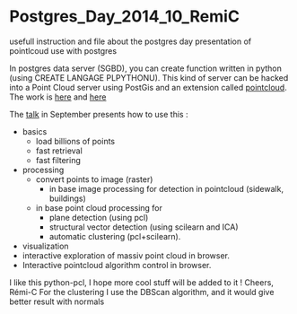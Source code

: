 Postgres_Day_2014_10_RemiC
==========================

usefull instruction and file about the postgres day presentation of pointlcoud use with postgres


In postgres data server (SGBD), you can create function written in python (using CREATE LANGAGE PLPYTHONU).
This kind of server can be hacked into a Point Cloud server using PostGis and an extension called [pointcloud]( https://github.com/pramsey/pointcloud ).
The work is [here](https://github.com/Remi-C/Postgres_Day_2014_10_RemiC) and [here](https://github.com/Remi-C/Pointcloud_in_db)

The [talk](http://www.postgresql-sessions.org/6/start) in September presents how to use this :
* basics
  * load billions of points
  * fast retrieval
  * fast filtering
* processing
  * convert points to image (raster)
    * in base image processing for detection in pointcloud (sidewalk, buildings)
  * in base point cloud processing for 
    * plane detection (using pcl)
    * structural vector detection (using scilearn and ICA) 
    * automatic clustering (pcl+scilearn).
* visualization
 * interactive exploration of massiv point cloud in browser. 
 * Interactive pointcloud algorithm control in browser.

I like this python-pcl, I hope more cool stuff will be added to it !
Cheers,
Rémi-C
For the clustering I use the DBScan algorithm, and it would give better result with normals 
